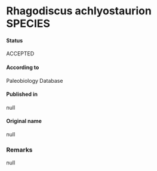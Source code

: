 Rhagodiscus achlyostaurion SPECIES
=======

#### Status
ACCEPTED

#### According to
Paleobiology Database

#### Published in
null

#### Original name
null

### Remarks
null